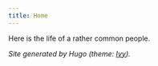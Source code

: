 ```yaml
---
title: Home
---
```


Here is the life of a rather common people.

*Site generated by Hugo (theme: [Ivy](https://github.com/dmulholland/ivy)).*
